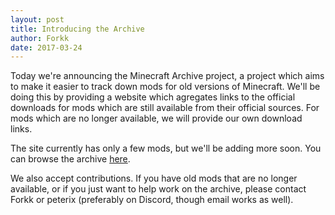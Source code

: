 ```yaml
---
layout: post
title: Introducing the Archive
author: Forkk
date: 2017-03-24
---
```


Today we're announcing the Minecraft Archive project, a project which aims to
make it easier to track down mods for old versions of Minecraft. We'll be doing
this by providing a website which agregates links to the official downloads for
mods which are still available from their official sources. For mods which are
no longer available, we will provide our own download links.

The site currently has only a few mods, but we'll be adding more soon. You can
browse the archive [here](https://mcarchive.net).

We also accept contributions. If you have old mods that are no longer
available, or if you just want to help work on the archive, please contact
Forkk or peterix (preferably on Discord, though email works as well).


